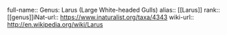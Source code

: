 

full-name:: Genus: Larus (Large White-headed Gulls)
alias:: [[Larus]]
rank:: [[genus]]iNat-url:: https://www.inaturalist.org/taxa/4343
wiki-url:: http://en.wikipedia.org/wiki/Larus
